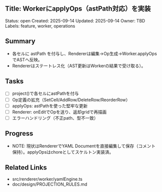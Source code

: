 ## Title: WorkerにapplyOps（astPath対応）を実装

Status: open
Created: 2025-09-14
Updated: 2025-09-14
Owner: TBD
Labels: feature, worker, operations

## Summary
- 各セルに astPath を付与し、Rendererは編集→Op生成→Worker.applyOpsでASTへ反映。
- Rendererはステートレス化（AST更新はWorkerの結果で受け取る）。

## Tasks
- [ ] project()で各セルにastPathを付与
- [ ] Op定義の拡充（SetCell/AddRow/DeleteRow/ReorderRow）
- [ ] applyOps: astPathを使った堅牢な更新
- [ ] Renderer: onEditでOpを送り、返却gridで再描画
- [ ] エラーハンドリング（不正path、型不一致）

## Progress
- NOTE: 現状はRendererでYAML Documentを直接編集して保存（コメント保持）。applyOpsはchoreとしてスケルトン実装済。

## Related Links
- src/renderer/worker/yamlEngine.ts
- doc/design/PROJECTION_RULES.md
